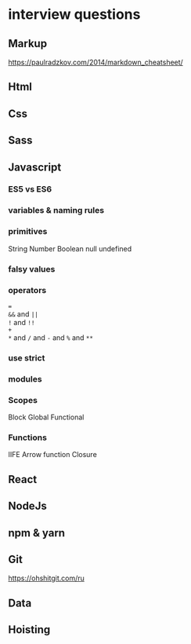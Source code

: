 # interview questions

## Markup
https://paulradzkov.com/2014/markdown_cheatsheet/

## Html

## Css

## Sass

## Javascript
### ES5 vs ES6

### variables & naming rules
### primitives
String Number Boolean
null
undefined
### falsy values

### operators
`=`  
`&&` and `||`  
`!` and `!!`  
`+`  
`*` and `/` and  `-` and `%` and `**`

### use strict

### modules

### Scopes
Block
Global
Functional

### Functions
IIFE
Arrow function
Closure

## React

## NodeJs

## npm & yarn

## Git
https://ohshitgit.com/ru

## Data

## Hoisting